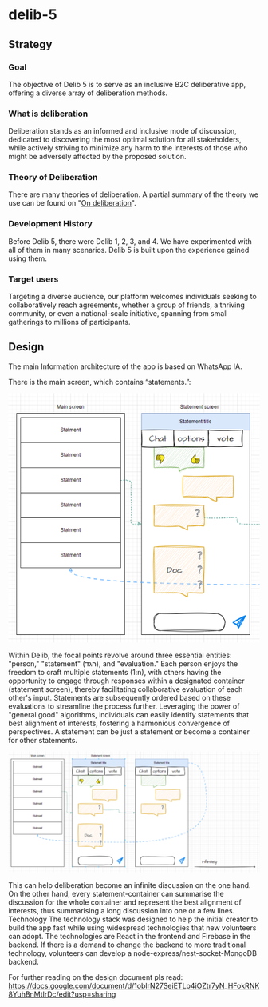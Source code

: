# delib-5
## Strategy
### Goal
The objective of Delib 5 is to serve as an inclusive B2C deliberative app, offering a diverse array of deliberation methods.

### What is deliberation
Deliberation stands as an informed and inclusive mode of discussion, dedicated to discovering the most optimal solution for all stakeholders, while actively striving to minimize any harm to the interests of those who might be adversely affected by the proposed solution.

### Theory of Deliberation
There are many theories of deliberation. A partial summary of the theory we use can be found on "[On deliberation](https://www.delib.org/wiki/index.php/Main_Page)". 

### Development History
Before Delib 5, there were Delib 1, 2, 3, and 4. We have experimented with all of them in many scenarios. Delib 5 is built upon the experience gained using them.
### Target users
Targeting a diverse audience, our platform welcomes individuals seeking to collaboratively reach agreements, whether a group of friends, a thriving community, or even a national-scale initiative, spanning from small gatherings to millions of participants.

## Design
The main Information architecture of the app is based on WhatsApp IA.

There is the main screen, which contains “statements.”:

![Main architecture](https://github.com/delib-org/delib-5/blob/main/DESIGN/imgs/01.png)

Within Delib, the focal points revolve around three essential entities: "person," "statement" (הגד), and "evaluation." Each person enjoys the freedom to craft multiple statements (1:n), with others having the opportunity to engage through responses within a designated container (statement screen), thereby facilitating collaborative evaluation of each other's input. Statements are subsequently ordered based on these evaluations to streamline the process further. Leveraging the power of "general good" algorithms, individuals can easily identify statements that best alignment of interests, fostering a harmonious convergence of perspectives.
A statement can be just a statement or become a container for other statements.

![Infinte deliberation](https://github.com/delib-org/delib-5/blob/main/DESIGN/imgs/02.png)

This can help deliberation become an infinite discussion on the one hand. On the other hand, every statement-container can summarise the discussion for the whole container and represent the best alignment of interests, thus summarising a long discussion into one or a few lines.
Technology
The technology stack was designed to help the initial creator to build the app fast while using widespread technologies that new volunteers can adopt. The technologies are React in the frontend and Firebase in the backend. If there is a demand to change the backend to more traditional technology, volunteers can develop a node-express/nest-socket-MongoDB backend.

For further reading on the design document pls read: https://docs.google.com/document/d/1oblrN27SeiETLp4iOZtr7yN_HFokRNK8YuhBnMtlrDc/edit?usp=sharing


